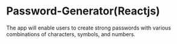 # Password-Generator(Reactjs)
  The app will enable users to create strong passwords with various combinations of characters, symbols, and numbers.

